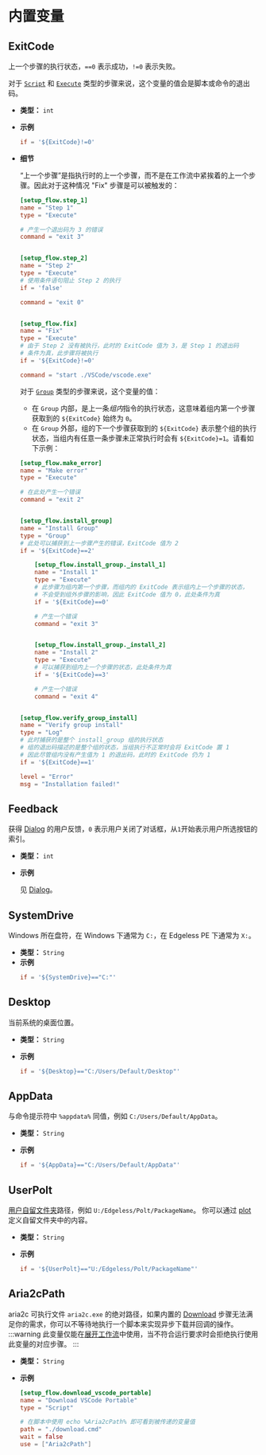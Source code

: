 # 内置变量

## ExitCode

上一个步骤的执行状态，`==0` 表示成功，`!=0` 表示失败。

对于 [`Script`](#script) 和 [`Execute`](#execute) 类型的步骤来说，这个变量的值会是脚本或命令的退出码。

- **类型：** `int`
- **示例**

  ```toml
  if = '${ExitCode}!=0'
  ```

- **细节**

  “上一个步骤”是指执行时的上一个步骤，而不是在工作流中紧挨着的上一个步骤。因此对于这种情况 "Fix" 步骤是可以被触发的：

  ```toml
  [setup_flow.step_1]
  name = "Step 1"
  type = "Execute"

  # 产生一个退出码为 3 的错误
  command = "exit 3"


  [setup_flow.step_2]
  name = "Step 2"
  type = "Execute"
  # 使用条件语句阻止 Step 2 的执行
  if = 'false'

  command = "exit 0"


  [setup_flow.fix]
  name = "Fix"
  type = "Execute"
  # 由于 Step 2 没有被执行，此时的 ExitCode 值为 3，是 Step 1 的退出码
  # 条件为真，此步骤将被执行
  if = '${ExitCode}!=0'

  command = "start ./VSCode/vscode.exe"
  ```

  对于 [`Group`](#group) 类型的步骤来说，这个变量的值：

  - 在 `Group` 内部，是上一条*组内*指令的执行状态，这意味着组内第一个步骤获取到的 `${ExitCode}` 始终为 `0`。
  - 在 `Group` 外部，组的下一个步骤获取到的 `${ExitCode}` 表示整个组的执行状态，当组内有任意一条步骤未正常执行时会有 `${ExitCode}=1`。请看如下示例：

  ```toml
  [setup_flow.make_error]
  name = "Make error"
  type = "Execute"

  # 在此处产生一个错误
  command = "exit 2"


  [setup_flow.install_group]
  name = "Install Group"
  type = "Group"
  # 此处可以捕获到上一步骤产生的错误，ExitCode 值为 2
  if = '${ExitCode}==2'

      [setup_flow.install_group._install_1]
      name = "Install 1"
      type = "Execute"
      # 此步骤为组内第一个步骤，而组内的 ExitCode 表示组内上一个步骤的状态，
      # 不会受到组外步骤的影响，因此 ExitCode 值为 0，此处条件为真
      if = '${ExitCode}==0'

      # 产生一个错误
      command = "exit 3"


      [setup_flow.install_group._install_2]
      name = "Install 2"
      type = "Execute"
      # 可以捕获到组内上一个步骤的状态，此处条件为真
      if = '${ExitCode}==3'

      # 产生一个错误
      command = "exit 4"


  [setup_flow.verify_group_install]
  name = "Verify group install"
  type = "Log"
  # 此时捕获的是整个 install_group 组的执行状态
  # 组的退出码描述的是整个组的状态，当组执行不正常时会将 ExitCode 置 1
  # 因此尽管组内没有产生值为 1 的退出码，此时的 ExitCode 仍为 1
  if = '${ExitCode}==1'

  level = "Error"
  msg = "Installation failed!"
  ```

## Feedback

获得 [Dialog](#dialog) 的用户反馈，`0` 表示用户关闭了对话框，从`1`开始表示用户所选按钮的索引。

- **类型：** `int`
- **示例**

  见 [Dialog](#dialog)。

## SystemDrive

Windows 所在盘符，在 Windows 下通常为 `C:`，在 Edgeless PE 下通常为 `X:`。

- **类型：** `String`
- **示例**
  <!-- TODO:改为更有实际用途的示例 -->
  ```toml
  if = '${SystemDrive}=="C:"'
  ```

## Desktop

当前系统的桌面位置。

- **类型：** `String`
- **示例**

  ```toml
  if = '${Desktop}=="C:/Users/Default/Desktop"'
  ```

## AppData

与命令提示符中 `%appdata%` 同值，例如 `C:/Users/Default/AppData`。

- **类型：** `String`
- **示例**

  ```toml
  if = '${AppData}=="C:/Users/Default/AppData"'
  ```

## UserPolt

[用户自留文件夹](workflow.md#用户自留文件夹)路径，例如 `U:/Edgeless/Polt/PackageName`。
你可以通过 [plot](#用户自留文件夹相关) 定义自留文件夹中的内容。

- **类型：** `String`
- **示例**

  ```toml
  if = '${UserPolt}=="U:/Edgeless/Polt/PackageName"'
  ```

## Aria2cPath

aria2c 可执行文件 `aria2c.exe` 的绝对路径，如果内置的 [Download](#download) 步骤无法满足你的需求，你可以不等待地执行一个脚本来实现异步下载并回调的操作。
:::warning
此变量仅能在[展开工作流](general.md#展开工作流)中使用，当不符合运行要求时会拒绝执行使用此变量的对应步骤。
:::

- **类型：** `String`
- **示例**

  ```toml
  [setup_flow.download_vscode_portable]
  name = "Download VSCode Portable"
  type = "Script"

  # 在脚本中使用 echo %Aria2cPath% 即可看到被传递的变量值
  path = "./download.cmd"
  wait = false
  use = ["Aria2cPath"]
  ```
